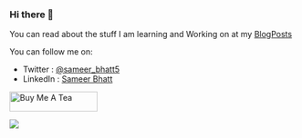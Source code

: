 ### Hi there 👋

You can read about the stuff I am learning and Working on at my [BlogPosts](https://bhattsameer.github.io)

You can follow me on:

- Twitter  : [@sameer_bhatt5](https://twitter.com/sameer_bhatt5)
- LinkedIn : [Sameer Bhatt](https://www.linkedin.com/in/bhatt-sameer)

<a href="https://www.buymeacoffee.com/bhattsameer" target="_blank"><img src="https://cdn.buymeacoffee.com/buttons/default-orange.png" alt="Buy Me A Tea" height="35" width="154"></a>

![](https://komarev.com/ghpvc/?username=bhattsameer&color=brightgreen)
